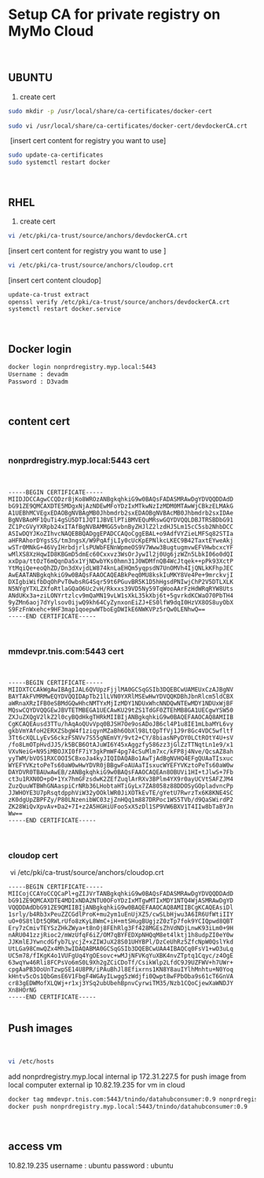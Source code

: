 # Setup CA for private registry on MyMo Cloud
​
## UBUNTU
1. create cert
```bash
sudo mkdir -p /usr/local/share/ca-certificates/docker-cert
​
sudo vi /usr/local/share/ca-certificates/docker-cert/devdockerCA.crt
```
​
[insert cert content for registry you want to use]
​
```bash
sudo update-ca-certificates
sudo systemctl restart docker
```
​
## RHEL
1. create cert
```bash
vi /etc/pki/ca-trust/source/anchors/devdockerCA.crt
```
[insert cert content for registry you want to use ]
​
```bash
vi /etc/pki/ca-trust/source/anchors/cloudop.crt
```
[insert cert content cloudop]
​
```bash
update-ca-trust extract
openssl verify /etc/pki/ca-trust/source/anchors/devdockerCA.crt
systemctl restart docker.service
```
​
## Docker login
```bash
docker login nonprdregistry.myp.local:5443
Username : devadm
Password : D3vadm
```
​
## content cert
​
### nonprdregistry.myp.local:5443 cert
​
```
-----BEGIN CERTIFICATE-----
MIIDJDCCAgwCCQDzr8jKo8WROzANBgkqhkiG9w0BAQsFADASMRAwDgYDVQQDDAdD
bG91ZE9QMCAXDTE5MDgxNjAzNDEwMFoYDzIxMTkwNzIzMDM0MTAwWjCBkzELMAkG
A1UEBhMCVEgxEDAOBgNVBAgMB0Jhbmdrb2sxEDAOBgNVBAcMB0Jhbmdrb2sxIDAe
BgNVBAoMF1QuTi4gSU5DT1JQT1JBVElPTiBMVEQuMRswGQYDVQQLDBJTRSBDbG91
ZC1PcGVyYXRpb24xITAfBgNVBAMMGG5vbnByZHJlZ2lzdHJ5Lm15cC5sb2NhbDCC
ASIwDQYJKoZIhvcNAQEBBQADggEPADCCAQoCggEBAL+o9AdfVYZieLMFSq82STIa
aHFRAhorDYgsSS/tm3ngsX/W9PqAfjLIy0cUcKpEPNlkcLKEC9B42TaxtEYweAkj
wSTr0MNkG+46VyIHrbdjrlsPUWbFENnWpmeOS9V7Www3BugtugmvwEFVHwbcxcYF
wMlXS8XzHqwID8KBGmD5dmEc60Cxxvz3WsOrJywIl2j0Ug6jzWZn5LbkI06o0dQI
xxDpa/ttOzT6mQqnDa5x1YjNDwbYKs0hmn31J0WDMfnQB4WcJtqek++pPk93XctP
YtMqiQe+eoQhZD/Dn3dXvjdLW874knLaEHQm5yqpsdN7UnOMVh4IjQNLkKFhpJEC
AwEAATANBgkqhkiG9w0BAQsFAAOCAQEABkPeq0MU8kskIuMKY8Ve4Pe+9mrckvjI
DXIgbiWifbDqOhPvT0wbsRG4Sqr59t6PGuvBR5K1D5hHgsdPNIwjChP2V5DTLXLK
N5NYgYTXLZXfoRtlaGQaO6Uc2vH/Rkxxs39VD5Ny59TqWooAArFzHdWRqRYW8Uts
ANdUKx3a+ziLONYrtzlcv9mQaMN19vLW1sXkL35kXbj6t+5gvrkdKCWaO70PbTH4
9yZMn6aoj7dYylsov0ijwQ9kh64CyZynxonEiZJ+ES0lfW9dqI0HzVX8OS8uyObX
S9FzFnWxehc+9HF3map1qoepwWTboEgDWIkE6NWKVPz5rQw0LENhwQ==
-----END CERTIFICATE-----
```
​

### mmdevpr.tnis.com:5443 cert
​
```
-----BEGIN CERTIFICATE-----
MIIDXTCCAkWgAwIBAgIJAL6QVUpzFjjlMA0GCSqGSIb3DQEBCwUAMEUxCzAJBgNV
BAYTAkFVMRMwEQYDVQQIDApTb21lLVN0YXRlMSEwHwYDVQQKDBhJbnRlcm5ldCBX
aWRnaXRzIFB0eSBMdGQwHhcNMTYxMjIzMDY1NDUxWhcNNDQwNTEwMDY1NDUxWjBF
MQswCQYDVQQGEwJBVTETMBEGA1UECAwKU29tZS1TdGF0ZTEhMB8GA1UECgwYSW50
ZXJuZXQgV2lkZ2l0cyBQdHkgTHRkMIIBIjANBgkqhkiG9w0BAQEFAAOCAQ8AMIIB
CgKCAQEAusd3TTu/hAqAoQUvVpq0BJSH7Oe9osADoJB6cl4P1u8IE1mLbaMYL6vy
gkbVmYAfoH2ERXZSbgW4f1ziqynMZaBh6ObXl98LtQpTfVj1J9r8Gc4VDC5wfltf
3Tt6cXQLLyEvS6ckzFSNVv7S55gNEmVY/9vt2+CY/8biasNPyDY0LCtROtY4U+sV
/fo8LmOTpHvdJJ5/k5BCB6OtAJuWI6Y45xAggzfy586zz3jGlZzTTNqtLn1e9/x1
VXvNeiG+N95iMBOJXI0fF7iY3gkPmWF4pg74cSuMlm7xc/kFP8j4Nve/QcsAZ8ah
yyTWM/bVOS1RXCOOI5CBxoJa4kyJIQIDAQABo1AwTjAdBgNVHQ4EFgQUAaTIsxuc
WYEFYVKztoPeTs60aW0wHwYDVR0jBBgwFoAUAaTIsxucWYEFYVKztoPeTs60aW0w
DAYDVR0TBAUwAwEB/zANBgkqhkiG9w0BAQsFAAOCAQEAn8OBUVi1HI+tJlwS+7Fb
ct3u1RXN0D+pO+1Yx7hmGFzsdwK2ZEfZuqlArRXv3BPlm4YX9r0ayUCVtSAFZJM4
ZuzQuuWTBWhGNAaspiCrNRb36LHobtaHTiGyLx7ZA8058z88DDOSyGOpladvncPp
JJWHOYE3U7pRsqtdpphViW32yOOklWR0JiXOTkEvTE/gYetU7RwrzTx6K8KNE4SC
zK0dgUpZBPFZy/P80LNzenibWC03zjZnHQq1m887DRPoc1WS5TVb/d9QaSWirdP2
ZK28WiQvXpvAv+Da2+7I+z2A5HGHiUFooSxX5zDl1SP9VW6BXV1T4IIw8bTaBYJn
Ww==
-----END CERTIFICATE-----
```
​
### cloudop cert
​
vi /etc/pki/ca-trust/source/anchors/cloudop.crt
​
```
-----BEGIN CERTIFICATE-----
MIICojCCAYoCCQCaPl+gZIJVrTANBgkqhkiG9w0BAQsFADASMRAwDgYDVQQDDAdD
bG91ZE9QMCAXDTE4MDIxNDA2NTU0OFoYDzIxMTgwMTIxMDY1NTQ4WjASMRAwDgYD
VQQDDAdDbG91ZE9QMIIBIjANBgkqhkiG9w0BAQEFAAOCAQ8AMIIBCgKCAQEAsiDl
1srly/b4Rb3xPeuZZCGdlProK+mu2ym1uEnUjXZ5/cwSLbHjwu3A6IR6UfWtiIIY
uO+0S8tlDt5QRWLrUfo8zKyL8WmC+iH+mtSHugBUgjzZ0zTp7fok9YCIQpwd8QBT
Ery7zCmivTEYSzZHkZWya+t8nOj8FEhRlg3Ff428MGEsZhVdNDjLnwK93iLm0+9H
nARU041zzjRioc2/mWzUfqF6iZ/OM7qBYFEDXpNHQqM8et4lktj1h8udpZI0eY0w
JJKmlEJYwncdGfyb7LycjZ+xZIWJuX28S01UHYBPl/DzCeUhRz5ZfcNpW0QslYkd
UtLGa98CmwQZx4Mh3wIDAQABMA0GCSqGSIb3DQEBCwUAA4IBAQCq0FsV1+wO3uLq
UC5m78/fIKgK4o1VUFgUq4YgOEsovc+wMJjNFVKqYuXBK4nvZTptq1Cqyc/z4OgE
63wqYw46Rli8FCPsVo6mS0L9Xh2gZCiCDoTf/CsikWlp2LfdC9J9UZFWV+h7UWr+
cpgAaPB3OoUnTzwpSE14U8PR/iPAuBhJl8Efixrns1KN8Y8auIYlhMnhtu+N0Yoq
kHntv5cOs1QbGmsE6V1FbgF4WGAyILwgg5zWdjfi0Qwpt8wFPbOba9s61cT6GnVA
cr83gEDWMofXLQWj+r1xj3YSq2ubUbehBpnvCyrwiTM35/Nzb1CQoCjewXaWNDJY
Xn8HOrNG
-----END CERTIFICATE-----
​
```
## Push images
​
```bash
vi /etc/hosts
```
add nonprdregistry.myp.local 
internal ip 172.31.227.5 for push image from local computer
external ip 10.82.19.235 for vm in cloud
​
```bash
docker tag mmdevpr.tnis.com:5443/tnindo/datahubconsumer:0.9 nonprdregistry.myp.local:5443/tnindo/datahubconsumer:0.9
docker push nonprdregistry.myp.local:5443/tnindo/datahubconsumer:0.9
```
​
## access vm
10.82.19.235
username : ubuntu
password : ubuntu

